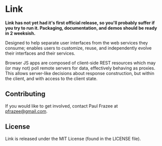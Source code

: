 Link
====

**Link has not yet had it's first official release, so you'll probably suffer if you try to run it. Packaging, documentation, and demos should be ready in 2 weeksish.**

Designed to help separate user interfaces from the web services they consume; enables users to customize, reuse, and independently evolve their interfaces and their services.

Browser JS apps are composed of client-side REST resources which may (or may not) poll remote servers for data, effectively behaving as proxies. This allows server-like decisions about response construction, but within the client, and with access to the client state.


## Contributing

If you would like to get involved, contact Paul Frazee at pfrazee@gmail.com.

## License

Link is released under the MIT License (found in the LICENSE file).